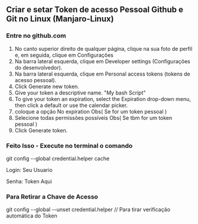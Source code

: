 ## Criar e setar Token de acesso Pessoal Github e Git no Linux (Manjaro-Linux)

### Entre no github.com    

1. No canto superior direito de qualquer página,
clique na sua foto de perfil e, em seguida, clique em Configurações
2. Na barra lateral esquerda, clique em Developer settings (Configurações do desenvolvedor).
3. Na barra lateral esquerda, clique em Personal access tokens (tokens de acesso pessoal).
4. Click Generate new token.
5. Give your token a descriptive name.
  "My bash Script"
6. To give your token an expiration, select the Expiration drop-down menu, then click a default or use the calendar picker.
7. coloque a opção No expiration   Obs( Se for um token pessoal )
8. Selecione todas permissões possíveis Obs( Se tbm for um token pessoal )
9. Click Generate token.

### Feito Isso - Execute no terminal o comando

git config --global credential.helper cache

Login: Seu Usuario

Senha: Token Aqui

### Para Retirar a Chave de Acesso

git config --global --unset credential.helper   // Para tirar verificação automática do Token